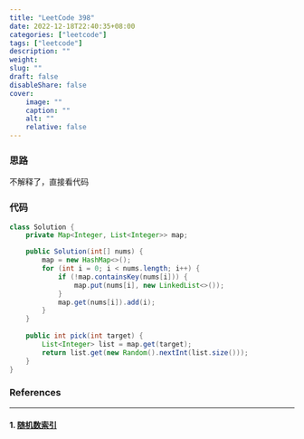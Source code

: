 ```yaml
---
title: "LeetCode 398"
date: 2022-12-18T22:40:35+08:00
categories: ["leetcode"]
tags: ["leetcode"]
description: ""
weight:
slug: ""
draft: false
disableShare: false
cover:
    image: ""
    caption: ""
    alt: ""
    relative: false
---
```


### 思路

不解释了，直接看代码

### 代码

```java
class Solution {
    private Map<Integer, List<Integer>> map;

    public Solution(int[] nums) {
        map = new HashMap<>();
        for (int i = 0; i < nums.length; i++) {
            if (!map.containsKey(nums[i])) {
                map.put(nums[i], new LinkedList<>());
            }
            map.get(nums[i]).add(i);
        }
    }
    
    public int pick(int target) {
        List<Integer> list = map.get(target);
        return list.get(new Random().nextInt(list.size()));
    }
}
```

### References

---

#### 1. [随机数索引](https://leetcode.cn/problems/random-pick-index/)
